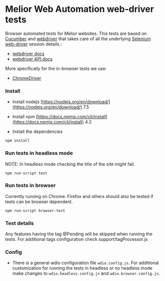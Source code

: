 # Melior Web Automation web-driver tests

Browser automated tests for Melior websites.
This tests are based on [Cucumber](https://docs.cucumber.io) and
[webdriver](http://webdriver.io/) that takes care of all the underlying
[Selenium web-driver](https://docs.seleniumhq.org/docs/03_webdriver.jsp#setting-up-webdriver-project) session details.:
- [webdriver docs](http://webdriver.io/guide.html)
- [webdriver API docs](http://webdriver.io/api.html)


More specifically for the in-browser tests we use:
- [ChromeDriver](https://sites.google.com/a/chromium.org/chromedriver/home)


### Install

* Install nodejs [https://nodejs.org/en/download/](https://nodejs.org/en/download/) 7.5

* Install npm [https://docs.npmjs.com/cli/install](https://docs.npmjs.com/cli/install) 4.2

* Install the dependencies
```
npm install
```

### Run tests in headless mode

NOTE: In headless mode checking the title of the site might fail.

```
npm run-script test
```

### Run tests in browser

Currently running on Chrome. Firefox and others should also be tested
if tests can be browser dependent.

```
npm run-script browser-test
```

### Test details
Any features having the tag @Pending will be skipped when running the tests.
For additional tags configuration check support/tagProcessor.js

### Config

* There is a general wdio configuration file ``wdio.config.js``.
For additional customization for running the tests in headless or no headless mode
make changes to ``wdio.headless.config.js`` and  ``wdio.browser.config.js``.
